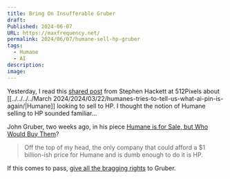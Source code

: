 ```yaml
---
title: Bring On Insufferable Gruber
draft: 
Published: 2024-06-07
URL: https://maxfrequency.net/
permalink: 2024/06/07/humane-sell-hp-gruber
tags:
  - Humane
  - AI
description: 
image: 
---
```

Yesterday, I read this [shared post](https://512pixels.net/2024/06/oh-the-h-p-umanity/) from Stephen Hackett at 512Pixels about [[../../../../March 2024/2024/03/22/humanes-tries-to-tell-us-what-ai-pin-is-again/|Humane]] looking to sell to HP. I thought the notion of Humane selling to HP sounded familiar...

John Gruber, two weeks ago, in his piece [Humane is for Sale, but Who Would Buy Them](https://daringfireball.net/linked/2024/05/24/humane-is-for-sale)?

> Off the top of my head, the only company that could afford a $1 billion-ish price for Humane and is dumb enough to do it is HP.

If this comes to pass, [give all the bragging rights](https://daringfireball.net/linked/2024/06/06/nyt-humane) to Gruber.